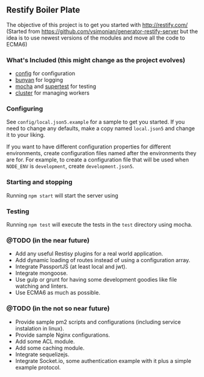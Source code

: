 ## Restify Boiler Plate

The objective of this project is to get you started with http://restify.com/ 
(Started from https://github.com/vsimonian/generator-restify-server but the idea is to 
use newest versions of the modules and move all the code to ECMA6)

### What's Included (this might change as the project evolves)

- [config](https://github.com/lorenwest/node-config) for configuration
- [bunyan](https://github.com/trentm/node-bunyan) for logging
- [mocha](http://visionmedia.github.io/mocha/) and [supertest](
  https://github.com/visionmedia/supertest) for testing
- [cluster](http://nodejs.org/docs/latest/api/cluster.html) for managing workers

### Configuring
See `config/local.json5.example` for a sample to get you started. If you need to
change any defaults, make a copy named `local.json5` and change it to your
liking.

If you want to have different configuration properties for different
environments, create configuration files named after the environments they are
for. For example, to create a configuration file that will be used when
`NODE_ENV` is `development`, create `development.json5`.

### Starting and stopping

Running `npm start` will start the server using

### Testing

Running `npm test` will execute the tests in the `test` directory using mocha.

### @TODO (in the near future)
- Add any useful Restisy plugins for a real world application.
- Add dynamic loading of routes instead of using a configuration array.
- Integrate PassportJS (at least local and jwt).
- Integrate mongoose.
- Use gulp or grunt for having some development goodies like file watching and linters.
- Use ECMA6 as much as possible. 


 
### @TODO (in the not so near future)
- Provide sample pm2 scripts and configurations (including service instalation in linux).
- Provide sample Nginx configurations.
- Add some ACL module.
- Add some caching module.
- Integrate sequelizejs.
- Integrate Socket.io, some authentication example with it plus a simple example protocol. 